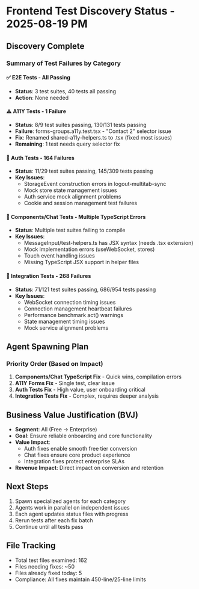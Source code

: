 # Frontend Test Discovery Status - 2025-08-19 PM

## Discovery Complete

### Summary of Test Failures by Category

#### ✅ E2E Tests - All Passing
- **Status**: 3 test suites, 40 tests all passing
- **Action**: None needed

#### ⚠️ A11Y Tests - 1 Failure
- **Status**: 8/9 test suites passing, 130/131 tests passing
- **Failure**: forms-groups.a11y.test.tsx - "Contact 2" selector issue
- **Fix**: Renamed shared-a11y-helpers.ts to .tsx (fixed most issues)
- **Remaining**: 1 test needs query selector fix

#### 🔴 Auth Tests - 164 Failures
- **Status**: 11/29 test suites passing, 145/309 tests passing
- **Key Issues**:
  - StorageEvent construction errors in logout-multitab-sync
  - Mock store state management issues
  - Auth service mock alignment problems
  - Cookie and session management test failures

#### 🔴 Components/Chat Tests - Multiple TypeScript Errors
- **Status**: Multiple test suites failing to compile
- **Key Issues**:
  - MessageInput/test-helpers.ts has JSX syntax (needs .tsx extension)
  - Mock implementation errors (useWebSocket, stores)
  - Touch event handling issues
  - Missing TypeScript JSX support in helper files

#### 🔴 Integration Tests - 268 Failures
- **Status**: 71/121 test suites passing, 686/954 tests passing
- **Key Issues**:
  - WebSocket connection timing issues
  - Connection management heartbeat failures
  - Performance benchmark act() warnings
  - State management timing issues
  - Mock service alignment problems

## Agent Spawning Plan

### Priority Order (Based on Impact)
1. **Components/Chat TypeScript Fix** - Quick wins, compilation errors
2. **A11Y Forms Fix** - Single test, clear issue
3. **Auth Tests Fix** - High value, user onboarding critical
4. **Integration Tests Fix** - Complex, requires deeper analysis

## Business Value Justification (BVJ)
- **Segment**: All (Free → Enterprise)
- **Goal**: Ensure reliable onboarding and core functionality
- **Value Impact**: 
  - Auth fixes enable smooth free tier conversion
  - Chat fixes ensure core product experience
  - Integration fixes protect enterprise SLAs
- **Revenue Impact**: Direct impact on conversion and retention

## Next Steps
1. Spawn specialized agents for each category
2. Agents work in parallel on independent issues
3. Each agent updates status files with progress
4. Rerun tests after each fix batch
5. Continue until all tests pass

## File Tracking
- Total test files examined: 162
- Files needing fixes: ~50
- Files already fixed today: 5
- Compliance: All fixes maintain 450-line/25-line limits